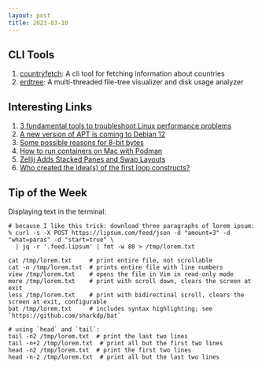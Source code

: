 ```yaml
---
layout: post
title: 2023-03-10
---
```


## CLI Tools

1. [countryfetch](https://github.com/CondensedMilk7/countryfetch-deno): A cli tool for fetching information about countries
2. [erdtree](https://github.com/solidiquis/erdtree): A multi-threaded file-tree visualizer and disk usage analyzer

## Interesting Links

1. [3 fundamental tools to troubleshoot Linux performance problems](https://www.redhat.com/sysadmin/performance-troubleshooting-video)
2. [A new version of APT is coming to Debian 12](https://go.theregister.com/feed/www.theregister.com/2023/03/08/debian_12_apt_2_6/)
3. [Some possible reasons for 8-bit bytes](https://jvns.ca/blog/2023/03/06/possible-reasons-8-bit-bytes/)
4. [How to run containers on Mac with Podman](https://www.redhat.com/sysadmin/run-containers-mac-podman)
5. [Zellij Adds Stacked Panes and Swap Layouts](https://zellij.dev/news/stacked-panes-swap-layouts/)
6. [Who created the idea(s) of the first loop constructs?](https://softwareengineering.stackexchange.com/questions/149465/who-created-the-ideas-of-the-first-loop-constructs)

## Tip of the Week

Displaying text in the terminal:

```
# because I like this trick: download three paragraphs of lorem ipsum:
% curl -s -X POST https://lipsum.com/feed/json -d "amount=3" -d "what=paras" -d "start=true" \
  | jq -r '.feed.lipsum' | fmt -w 80 > /tmp/lorem.txt

cat /tmp/lorem.txt     # print entire file, not scrollable
cat -n /tmp/lorem.txt  # prints entire file with line numbers
view /tmp/lorem.txt    # opens the file in Vim in read-only mode
more /tmp/lorem.txt    # print with scroll down, clears the screen at exit
less /tmp/lorem.txt    # print with bidirectinal scroll, clears the screen at exit, configurable
bat /tmp/lorem.txt     # includes syntax highlighting; see `https://github.com/sharkdp/bat`

# using `head` and `tail`:
tail -n2 /tmp/lorem.txt  # print the last two lines
tail -n+2 /tmp/lorem.txt  # print all but the first two lines
head -n2 /tmp/lorem.txt  # print the first two lines
head -n-2 /tmp/lorem.txt  # print all but the last two lines
```

